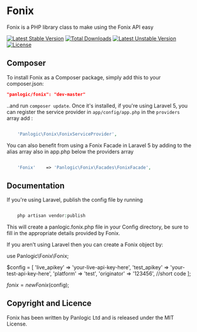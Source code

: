 Fonix
==========

Fonix is a PHP library class to make using the Fonix API easy

[![Latest Stable Version](https://poser.pugx.org/panlogic/fonix/v/stable.svg)](https://packagist.org/packages/panlogic/fonix) [![Total Downloads](https://poser.pugx.org/panlogic/fonix/downloads.svg)](https://packagist.org/packages/panlogic/fonix) [![Latest Unstable Version](https://poser.pugx.org/panlogic/fonix/v/unstable.svg)](https://packagist.org/packages/panlogic/fonix) [![License](https://poser.pugx.org/panlogic/fonix/license.svg)](https://packagist.org/packages/panlogic/fonix)

## Composer

To install Fonix as a Composer package, simply add this to your composer.json:

```json
"panlogic/fonix": "dev-master"
```

..and run `composer update`.  Once it's installed, if you're using Laravel 5, you can register the service provider in `app/config/app.php` in the `providers` array add :

```php

	'Panlogic\Fonix\FonixServiceProvider',

```

You can also benefit from using a Fonix Facade in Laravel 5 by adding to the alias array also in app.php below the providers array

```php

	'Fonix'    => 'Panlogic\Fonix\Facades\FonixFacade',

```

## Documentation

If you're using Laravel, publish the config file by running

```php

	php artisan vendor:publish

```

This will create a panlogic.fonix.php file in your Config directory, be sure to fill in the appropriate details provided by Fonix.

If you aren't using Laravel then you can create a Fonix object by:

use Panlogic\Fonix\Fonix;

$config = [
	'live_apikey' 		=> 'your-live-api-key-here',
	'test_apikey' 		=> 'your-test-api-key-here',
	'platform' 			=> 'test',
	'originator' 		=> '123456', //short code
];

$fonix = new Fonix($config);

## Copyright and Licence

Fonix has been written by Panlogic Ltd and is released under the MIT License.
